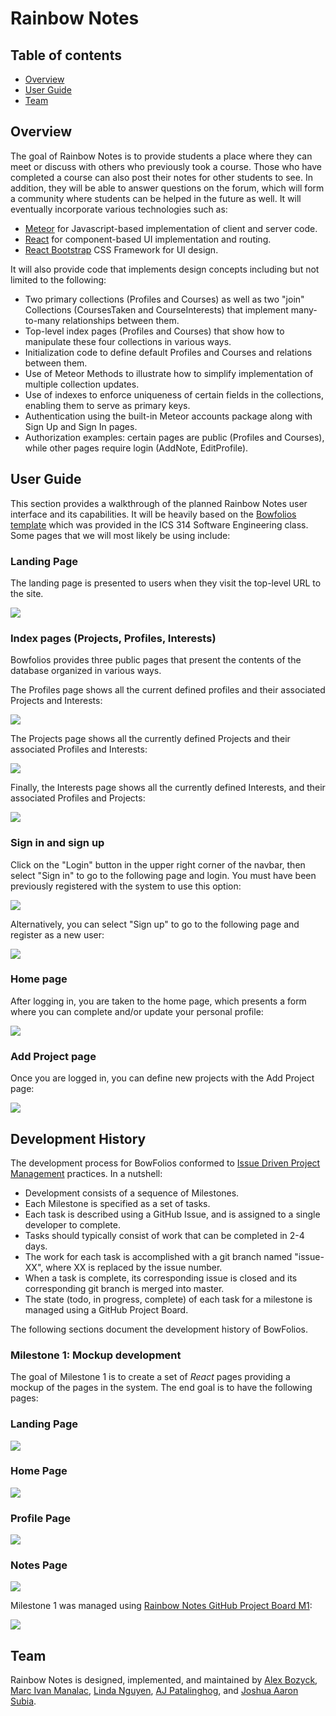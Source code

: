 # Rainbow Notes

## Table of contents

* [Overview](#overview)
* [User Guide](#user-guide)
* [Team](#team)

## Overview

The goal of Rainbow Notes is to provide students a place where they can meet or discuss with others who previously took a course. Those who have completed a course can also post their notes for other students to see. In addition, they will be able to answer questions on the forum, which will form a community where students can be helped in the future as well. It will eventually incorporate various technologies such as:

* [Meteor](https://www.meteor.com/) for Javascript-based implementation of client and server code.
* [React](https://reactjs.org/) for component-based UI implementation and routing.
* [React Bootstrap](https://react-bootstrap.github.io/) CSS Framework for UI design.

It will also provide code that implements design concepts including but not limited to the following:

* Two primary collections (Profiles and Courses) as well as two "join" Collections (CoursesTaken and CourseInterests) that implement many-to-many relationships between them.
* Top-level index pages (Profiles and Courses) that show how to manipulate these four collections in various ways.
* Initialization code to define default Profiles and Courses and relations between them.
* Use of Meteor Methods to illustrate how to simplify implementation of multiple collection updates.
* Use of indexes to enforce uniqueness of certain fields in the collections, enabling them to serve as primary keys.
* Authentication using the built-in Meteor accounts package along with Sign Up and Sign In pages.
* Authorization examples: certain pages are public (Profiles and Courses), while other pages require login (AddNote, EditProfile).

## User Guide

This section provides a walkthrough of the planned Rainbow Notes user interface and its capabilities. It will be heavily based on the [Bowfolios template](https://bowfolios.github.io) which was provided in the ICS 314 Software Engineering class. Some pages that we will most likely be using include:

### Landing Page

The landing page is presented to users when they visit the top-level URL to the site.

![](https://bowfolios.github.io/images/landing-page.png)

### Index pages (Projects, Profiles, Interests)

Bowfolios provides three public pages that present the contents of the database organized in various ways.

The Profiles page shows all the current defined profiles and their associated Projects and Interests:

![](https://bowfolios.github.io/images/profiles-page.png)

The Projects page shows all the currently defined Projects and their associated Profiles and Interests:

![](https://bowfolios.github.io/images/projects-page.png)

Finally, the Interests page shows all the currently defined Interests, and their associated Profiles and Projects:

![](https://bowfolios.github.io/images/interests-page.png)


### Sign in and sign up

Click on the "Login" button in the upper right corner of the navbar, then select "Sign in" to go to the following page and login. You must have been previously registered with the system to use this option:

![](https://bowfolios.github.io/images/signin-page.png)

Alternatively, you can select "Sign up" to go to the following page and register as a new user:

![](https://bowfolios.github.io/images/signup-page.png)

### Home page

After logging in, you are taken to the home page, which presents a form where you can complete and/or update your personal profile:

![](https://bowfolios.github.io/images/home-page.png)

### Add Project page

Once you are logged in, you can define new projects with the Add Project page:

![](https://bowfolios.github.io/images/add-project-page.png)

## Development History

The development process for BowFolios conformed to [Issue Driven Project Management](http://courses.ics.hawaii.edu/ics314f19/modules/project-management/) practices. In a nutshell:

* Development consists of a sequence of Milestones.
* Each Milestone is specified as a set of tasks.
* Each task is described using a GitHub Issue, and is assigned to a single developer to complete.
* Tasks should typically consist of work that can be completed in 2-4 days.
* The work for each task is accomplished with a git branch named "issue-XX", where XX is replaced by the issue number.
* When a task is complete, its corresponding issue is closed and its corresponding git branch is merged into master.
* The state (todo, in progress, complete) of each task for a milestone is managed using a GitHub Project Board.

The following sections document the development history of BowFolios.

### Milestone 1: Mockup development

The goal of Milestone 1 is to create a set of *React* pages providing a mockup of the pages in the system. The end goal is to have the following pages:

### Landing Page
![](images/landing.png)

### Home Page
![](images/home.png)

### Profile Page
![](images/profile.png)

### Notes Page
![](images/notes.png)

Milestone 1 was managed using [Rainbow Notes GitHub Project Board M1](https://github.com/orgs/rainbow-notes/projects/1):

![](images/ProjectM1.png)

## Team
Rainbow Notes is designed, implemented, and maintained by [Alex Bozyck](https://abozb01.github.io/), [Marc Ivan Manalac](https://marcivanmanalac.github.io/), [Linda Nguyen](https://lindanguyen25.github.io), [AJ Patalinghog](https://aj-patalinghog.github.io), and [Joshua Aaron Subia](https://josh-subia.github.io/).
